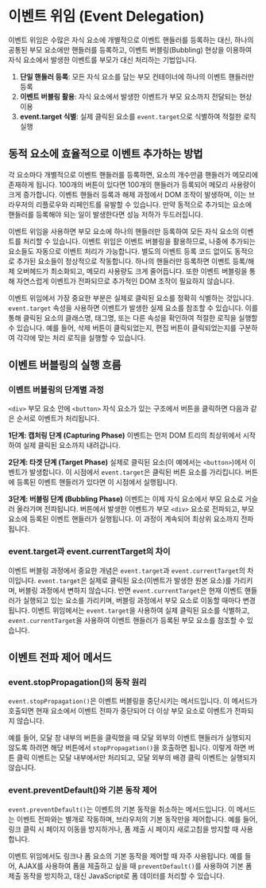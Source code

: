 # 이벤트 위임 (Event Delegation)

이벤트 위임은 수많은 자식 요소에 개별적으로 이벤트 핸들러를 등록하는 대신, 하나의 공통된 부모 요소에만 핸들러를 등록하고, 이벤트 버블링(Bubbling) 현상을 이용하여 자식 요소에서 발생한 이벤트를 부모가 대신 처리하는 기법입니다.

1. **단일 핸들러 등록**: 모든 자식 요소를 담는 부모 컨테이너에 하나의 이벤트 핸들러만 등록
2. **이벤트 버블링 활용**: 자식 요소에서 발생한 이벤트가 부모 요소까지 전달되는 현상 이용
3. **event.target 식별**: 실제 클릭된 요소를 `event.target`으로 식별하여 적절한 로직 실행

## 동적 요소에 효율적으로 이벤트 추가하는 방법

각 요소마다 개별적으로 이벤트 핸들러를 등록하면, 요소의 개수만큼 핸들러가 메모리에 존재하게 됩니다. 100개의 버튼이 있다면 100개의 핸들러가 등록되어 메모리 사용량이 크게 증가합니다. 이벤트 핸들러 등록과 해제 과정에서 DOM 조작이 발생하며, 이는 브라우저의 리플로우와 리페인트를 유발할 수 있습니다. 만약 동적으로 추가되는 요소에 핸들러를 등록해야 되는 일이 발생한다면 성능 저하가 두드러집니다.

이벤트 위임을 사용하면 부모 요소에 하나의 핸들러만 등록하여 모든 자식 요소의 이벤트를 처리할 수 있습니다. 이벤트 위임은 이벤트 버블링을 활용하므로, 나중에 추가되는 요소들도 자동으로 이벤트 처리가 가능합니다. 별도의 이벤트 등록 코드 없이도 동적으로 추가된 요소들이 정상적으로 작동합니다. 하나의 핸들러만 등록하면 이벤트 등록/해제 오버헤드가 최소화되고, 메모리 사용량도 크게 줄어듭니다. 또한 이벤트 버블링을 통해 자연스럽게 이벤트가 전파되므로 추가적인 DOM 조작이 필요하지 않습니다.

이벤트 위임에서 가장 중요한 부분은 실제로 클릭된 요소를 정확히 식별하는 것입니다. `event.target` 속성을 사용하면 이벤트가 발생한 실제 요소를 참조할 수 있습니다. 이를 통해 클릭된 요소의 클래스명, 태그명, 또는 다른 속성을 확인하여 적절한 로직을 실행할 수 있습니다. 예를 들어, 삭제 버튼이 클릭되었는지, 편집 버튼이 클릭되었는지를 구분하여 각각에 맞는 처리 로직을 실행할 수 있습니다.

## 이벤트 버블링의 실행 흐름

### 이벤트 버블링의 단계별 과정

`<div>` 부모 요소 안에 `<button>` 자식 요소가 있는 구조에서 버튼을 클릭하면 다음과 같은 순서로 이벤트가 처리됩니다.

**1단계: 캡처링 단계 (Capturing Phase)**
이벤트는 먼저 DOM 트리의 최상위에서 시작하여 실제 클릭된 요소까지 내려갑니다.

**2단계: 타겟 단계 (Target Phase)**
실제로 클릭된 요소(이 예에서는 `<button>`)에서 이벤트가 발생합니다. 이 시점에서 `event.target`은 클릭된 버튼 요소를 가리킵니다. 버튼에 등록된 이벤트 핸들러가 있다면 이 시점에서 실행됩니다.

**3단계: 버블링 단계 (Bubbling Phase)**
이벤트는 이제 자식 요소에서 부모 요소로 거슬러 올라가며 전파됩니다. 버튼에서 발생한 이벤트가 부모 `<div>` 요소로 전파되고, 부모 요소에 등록된 이벤트 핸들러가 실행됩니다. 이 과정이 계속되어 최상위 요소까지 전파됩니다.

### event.target과 event.currentTarget의 차이

이벤트 버블링 과정에서 중요한 개념은 `event.target`과 `event.currentTarget`의 차이입니다. `event.target`은 실제로 클릭된 요소(이벤트가 발생한 원본 요소)를 가리키며, 버블링 과정에서 변하지 않습니다. 반면 `event.currentTarget`은 현재 이벤트 핸들러가 실행되고 있는 요소를 가리키며, 버블링 과정에서 부모 요소로 이동할 때마다 변경됩니다. 이벤트 위임에서는 `event.target`을 사용하여 실제 클릭된 요소를 식별하고, `event.currentTarget`을 사용하여 이벤트 핸들러가 등록된 부모 요소를 참조할 수 있습니다.

## 이벤트 전파 제어 메서드

### event.stopPropagation()의 동작 원리

`event.stopPropagation()`은 이벤트 버블링을 중단시키는 메서드입니다. 이 메서드가 호출되면 현재 요소에서 이벤트 전파가 중단되어 더 이상 부모 요소로 이벤트가 전파되지 않습니다.

예를 들어, 모달 창 내부의 버튼을 클릭했을 때 모달 외부의 이벤트 핸들러가 실행되지 않도록 하려면 해당 버튼에서 `stopPropagation()`을 호출하면 됩니다. 이렇게 하면 버튼 클릭 이벤트는 모달 내부에서만 처리되고, 모달 외부의 배경 클릭 이벤트는 실행되지 않습니다.

### event.preventDefault()와 기본 동작 제어

`event.preventDefault()`는 이벤트의 기본 동작을 취소하는 메서드입니다. 이 메서드는 이벤트 전파와는 별개로 작동하며, 브라우저의 기본 동작만을 제어합니다. 예를 들어, 링크 클릭 시 페이지 이동을 방지하거나, 폼 제출 시 페이지 새로고침을 방지할 때 사용합니다.

이벤트 위임에서도 링크나 폼 요소의 기본 동작을 제어할 때 자주 사용됩니다. 예를 들어, AJAX를 사용하여 폼을 제출하고 싶을 때 `preventDefault()`를 사용하여 기본 폼 제출 동작을 방지하고, 대신 JavaScript로 폼 데이터를 처리할 수 있습니다.
